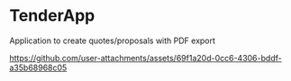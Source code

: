 # TenderApp
Application to create quotes/proposals with PDF export

https://github.com/user-attachments/assets/69f1a20d-0cc6-4306-bddf-a35b68968c05
